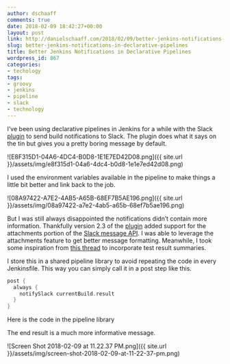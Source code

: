 ```yaml
---
author: dschaaff
comments: true
date: 2018-02-09 18:42:27+00:00
layout: post
link: http://danielschaaff.com/2018/02/09/better-jenkins-notifications-in-declarative-pipelines/
slug: better-jenkins-notifications-in-declarative-pipelines
title: Better Jenkins Notifications in Declarative Pipelines
wordpress_id: 867
categories:
- techology
tags:
- groovy
- jenkins
- pipeline
- slack
- technology
---
```


I’ve been using declarative pipelines in Jenkins for a while with the Slack [plugin](https://github.com/jenkinsci/slack-plugin) to send build notifications to Slack. The plugin does what it says on the tin but gives you a pretty boring message by default.

![E8F315D1-04A6-4DC4-B0D8-1E1E7ED42D08.png]({{ site.url }}/assets/img/e8f315d1-04a6-4dc4-b0d8-1e1e7ed42d08.png)

I used the environment variables available in the pipeline to make things a little bit better and link back to the job.

![08A97422-A7E2-4AB5-A65B-68EF7B5AE196.png]({{ site.url }}/assets/img/08a97422-a7e2-4ab5-a65b-68ef7b5ae196.png)

But I was still always disappointed the notifications didn’t contain more information. Thankfully version 2.3 of the [plugin](https://github.com/jenkinsci/slack-plugin) added support for the attachments portion of the [Slack message API](https://api.slack.com/docs/message-formatting). I was able to leverage the attachments feature to get better message formatting. Meanwhile, I took some inspiration from [this thread](https://stackoverflow.com/questions/39920437/how-to-access-junit-test-counts-in-jenkins-pipeline-project) to incorporate test result summaries.

I store this in a shared pipeline library to avoid repeating the code in every Jenkinsfile. This way you can simply call it in a post step like this.

```groovy
post {
  always {
    notifySlack currentBuild.result
  }
}
```

Here is the code in the pipeline library

<script src="https://gist.github.com/dschaaff/bd3275c1395a48cef1a82708d3a55f5d.js"></script>

The end result is a much more informative message.

![Screen Shot 2018-02-09 at 11.22.37 PM.png]({{ site.url }}/assets/img/screen-shot-2018-02-09-at-11-22-37-pm.png)